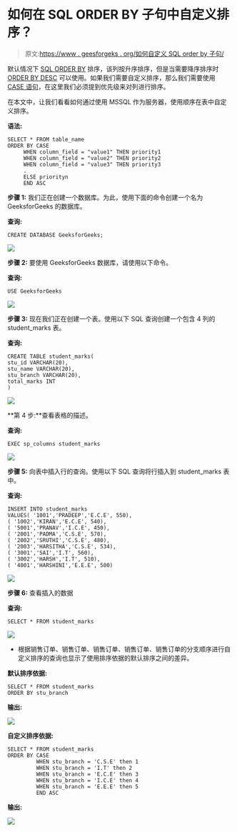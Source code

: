 # 如何在 SQL ORDER BY 子句中自定义排序？

> 原文:[https://www . geesforgeks . org/如何自定义 SQL order by 子句/](https://www.geeksforgeeks.org/how-to-custom-sort-in-sql-order-by-clause/)

默认情况下 [SQL ORDER BY](https://www.geeksforgeeks.org/sql-order-by/) 排序，该列按升序排序，但是当需要降序排序时 [ORDER BY DESC](https://www.geeksforgeeks.org/sql-order-by/) 可以使用。如果我们需要自定义排序，那么我们需要使用 [CASE 语句](https://www.geeksforgeeks.org/sql-case-statement/)，在这里我们必须提到优先级来对列进行排序。

在本文中，让我们看看如何通过使用 MSSQL 作为服务器，使用顺序在表中自定义排序。

**语法:**

```
SELECT * FROM table_name
ORDER BY CASE 
     WHEN column_field = "value1" THEN priority1
     WHEN column_field = "value2" THEN priority2
     WHEN column_field = "value3" THEN priority3
     .
     ELSE priorityn 
     END ASC
```

**步骤 1:** 我们正在创建一个数据库。为此，使用下面的命令创建一个名为 GeeksforGeeks 的数据库。

**查询:**

```
CREATE DATABASE GeeksforGeeks;
```

![](img/6858ba8d0fcbcb6027e6d44ce43c73ff.png)

**步骤 2:** 要使用 GeeksforGeeks 数据库，请使用以下命令。

**查询:**

```
USE GeeksforGeeks
```

![](img/d2a0676e5970f044b851138088173e65.png)

**步骤 3:** 现在我们正在创建一个表。使用以下 SQL 查询创建一个包含 4 列的 student_marks 表。

**查询:**

```
CREATE TABLE student_marks(
stu_id VARCHAR(20),
stu_name VARCHAR(20),
stu_branch VARCHAR(20),
total_marks INT
)
```

![](img/c4cfc39f521fce81026a93a0d64ebd21.png)

**第 4 步:**查看表格的描述。

**查询:**

```
EXEC sp_columns student_marks
```

![](img/078b275d384c676bfeafe6f57635bbd1.png)

**步骤 5:** 向表中插入行的查询。使用以下 SQL 查询将行插入到 student_marks 表中。

**查询:**

```
INSERT INTO student_marks
VALUES( '1001','PRADEEP','E.C.E', 550),
( '1002','KIRAN','E.C.E', 540),
( '5001','PRANAV','I.C.E', 450),
( '2001','PADMA','C.S.E', 570),
( '2002','SRUTHI','C.S.E', 480),
( '2003','HARSITHA','C.S.E', 534),
( '3001','SAI','I.T', 560),
( '3002','HARSH','I.T', 510),
( '4001','HARSHINI','E.E.E', 500) 
```

![](img/928a6b1600c788780734e16573a79729.png)

**步骤 6:** 查看插入的数据

**查询:**

```
SELECT * FROM student_marks
```

![](img/b3956076447c1a6e0d8b6573fab0fb8d.png)

*   根据销售订单、销售订单、销售订单、销售订单、销售订单的分支顺序进行自定义排序的查询也显示了使用排序依据的默认排序之间的差异。

**默认排序依据:**

```
SELECT * FROM student_marks
ORDER BY stu_branch 
```

**输出:**

![](img/77c0dc799149e95a57ec1ed93869cbf5.png)

**自定义排序依据:**

```
SELECT * FROM student_marks
ORDER BY CASE
         WHEN stu_branch = 'C.S.E' then 1
         WHEN stu_branch = 'I.T' then 2 
         WHEN stu_branch = 'E.C.E' then 3
         WHEN stu_branch = 'I.C.E' then 4
         WHEN stu_branch = 'E.E.E' then 5
         END ASC  
```

**输出:**

![](img/60044e50e7b66469bdc3791326d89d48.png)